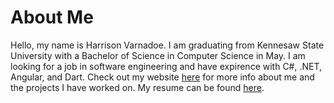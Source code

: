 # About Me

Hello, my name is Harrison Varnadoe. I am graduating from Kennesaw State University with a Bachelor of Science in Computer Science in May. I am looking for a job in software engineering and have expirence with C#, .NET, Angular, and Dart. Check out my website [here](https://hvarnadoe.github.io/harrison/) for more info about me and the projects I have worked on. My resume can be found [here](https://github.com/hvarnadoe/harrison/blob/master/docs/2024-Harrison_Varnadoe_Resume.pdf).
